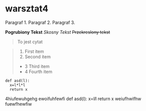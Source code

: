 # warsztat4

Paragraf 1.
Paragraf 2.
Paragraf 3.

**Pogrubiony Tekst**
*Skosny Tekst*
~~Przekreslony tekst~~
> To jest cytat

> 1. First item
> 2. Second item
> - 3 Third item
> - 4 Fourth item

    def asd(l):
      x=l*l*l
      return x
      
4hiufewuhgehg
ewoifuhfewfi
        def asd(l):
            x=l*l*l
            return x
weiufhwifhw
fuewfhewfiw
